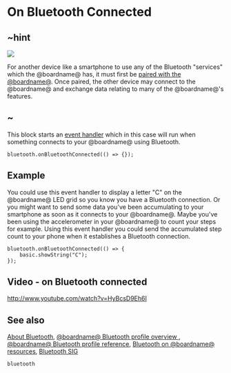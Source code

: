 # On Bluetooth Connected

## ~hint

![](/static/bluetooth/Bluetooth_SIG.png)

For another device like a smartphone to use any of the Bluetooth "services" which the @boardname@ has, it must first be [paired with the @boardname@](/reference/bluetooth/bluetooth-pairing). Once paired, the other device may connect to the @boardname@ and exchange data relating to many of the @boardname@'s features.

## ~

This block starts an [event handler](/reference/event-handler) which in this case will run when something connects to your @boardname@ using Bluetooth.

```sig
bluetooth.onBluetoothConnected(() => {});
```

## Example

You could use this event handler to display a letter "C" on the @boardname@ LED grid so you know you have a Bluetooth connection. Or you might want to send some data you've been accumulating to your smartphone as soon as it connects to your @boardname@. Maybe you've been using the accelerometer in your @boardname@ to count your steps for example. Using this event handler you could send the accumulated step count to your phone when it establishes a Bluetooth connection.

```blocks
bluetooth.onBluetoothConnected(() => {
    basic.showString("C");
});
```

## Video - on Bluetooth connected

http://www.youtube.com/watch?v=HyBcsD9Eh6I

## See also

[About Bluetooth](/reference/bluetooth/about-bluetooth), [@boardname@ Bluetooth profile overview ](http://lancaster-university.github.io/microbit-docs/ble/profile/), [@boardname@ Bluetooth profile reference](http://lancaster-university.github.io/microbit-docs/resources/bluetooth/microbit-profile-V1.9-Level-2.pdf), [Bluetooth on @boardname@ resources](http://bluetooth-mdw.blogspot.co.uk/p/bbc-microbit.html), [Bluetooth SIG](https://www.bluetooth.com)

```package
bluetooth
```